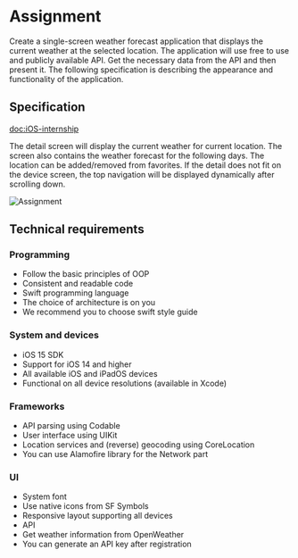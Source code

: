 # Assignment

Create a single-screen weather forecast application that displays the current weather at the selected location. The application will use free to use and publicly available API. Get the necessary data from the API and then present it. The following specification is describing the appearance and functionality of the application.

## Specification

<doc:iOS-internship>

The detail screen will display the current weather for current location. The screen also contains the weather forecast for the following days. The location can be added/removed from favorites.
If the detail does not fit on the device screen, the top navigation will be displayed dynamically after scrolling down.

![Assignment](assignment.png)

## Technical requirements

### Programming
- Follow the basic principles of OOP
- Consistent and readable code
- Swift programming language
- The choice of architecture is on you
- We recommend you to choose swift style guide

### System and devices
- iOS 15 SDK
- Support for iOS 14 and higher
- All available iOS and iPadOS devices
- Functional on all device resolutions (available in Xcode)

### Frameworks
- API parsing using Codable
- User interface using UIKit
- Location services and (reverse) geocoding using CoreLocation
- You can use Alamofire library for the Network part

### UI
- System font
- Use native icons from SF Symbols
- Responsive layout supporting all devices
- API
- Get weather information from OpenWeather
- You can generate an API key after registration

